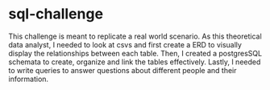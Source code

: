# sql-challenge
This challenge is meant to replicate a real world scenario. As this theoretical data analyst, I needed to look at csvs and first create a ERD to visually display the relationships between each table. Then, I created a postgresSQL schemata to create, organize and link the tables effectively. Lastly, I needed to write queries to answer questions about different people and their information. 
